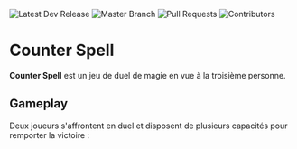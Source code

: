 ![Latest Dev Release](https://img.shields.io/github/v/release/MrToine/CounterSpell?style=for-the-badge)
![Master Branch](https://img.shields.io/github/last-commit/MrToine/CounterSpell/master?style=for-the-badge)
![Pull Requests](https://img.shields.io/github/issues-pr/MrToine/CounterSpell?style=for-the-badge)
![Contributors](https://img.shields.io/github/contributors/MrToine/CounterSpell?style=for-the-badge)
# Counter Spell

**Counter Spell** est un jeu de duel de magie en vue à la troisième personne.

## Gameplay

Deux joueurs s'affrontent en duel et disposent de plusieurs capacités pour remporter la victoire :
